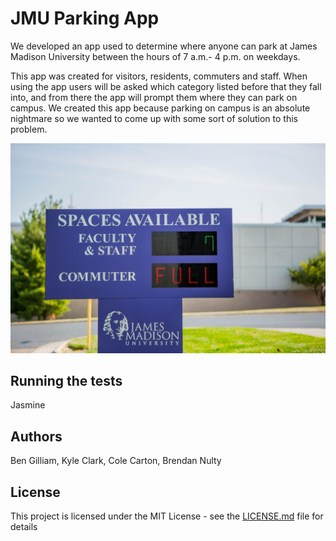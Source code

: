 # JMU Parking App

We developed an app used to determine where anyone can park at James Madison University between the hours of 7 a.m.- 4 p.m. on weekdays.

This app was created for visitors, residents, commuters and staff. When using the app users will be asked which category listed before that they fall into, and from there the app will prompt them where they can park on campus. We created this app because parking on campus is an absolute nightmare so we wanted to come up with some sort of solution to this problem.

![JMU Parking Sign](https://raw.githubusercontent.com/MrPickles2009/parkingApp/master/parkingSign.jpg "JMU Parking Sign")

## Running the tests

Jasmine 

## Authors

Ben Gilliam,
Kyle Clark,
Cole Carton,
Brendan Nulty

## License

This project is licensed under the MIT License - see the [LICENSE.md](LICENSE.md) file for details
